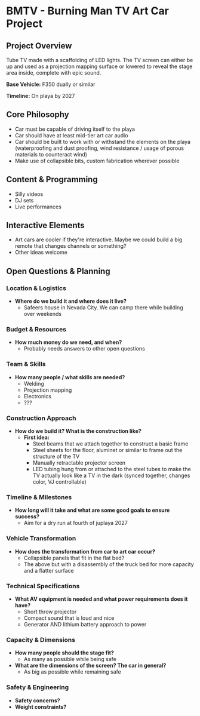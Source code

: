 # BMTV - Burning Man TV Art Car Project

## Project Overview

Tube TV made with a scaffolding of LED lights. The TV screen can either be up and used as a projection mapping surface or lowered to reveal the stage area inside, complete with epic sound.

**Base Vehicle:** F350 dually or similar

**Timeline:** On playa by 2027

## Core Philosophy

- Car must be capable of driving itself to the playa
- Car should have at least mid-tier art car audio
- Car should be built to work with or withstand the elements on the playa (waterproofing and dust proofing, wind resistance / usage of porous materials to counteract wind)
- Make use of collapsible bits, custom fabrication wherever possible

## Content & Programming

- Silly videos
- DJ sets
- Live performances

## Interactive Elements

- Art cars are cooler if they're interactive. Maybe we could build a big remote that changes channels or something?
- Other ideas welcome 

## Open Questions & Planning

### Location & Logistics
- **Where do we build it and where does it live?**
  - Safeers house in Nevada City. We can camp there while building over weekends

### Budget & Resources
- **How much money do we need, and when?**
  - Probably needs answers to other open questions

### Team & Skills
- **How many people / what skills are needed?**
  - Welding
  - Projection mapping
  - Electronics
  - ???

### Construction Approach
- **How do we build it? What is the construction like?**
  - **First idea:**
    - Steel beams that we attach together to construct a basic frame
    - Steel sheets for the floor, aluminet or similar to frame out the structure of the TV
    - Manually retractable projector screen
    - LED tubing hung from or attached to the steel tubes to make the TV actually look like a TV in the dark (synced together, changes color, VJ controllable)

### Timeline & Milestones
- **How long will it take and what are some good goals to ensure success?**
  - Aim for a dry run at fourth of juplaya 2027

### Vehicle Transformation
- **How does the transformation from car to art car occur?**
  - Collapsible panels that fit in the flat bed?
  - The above but with a disassembly of the truck bed for more capacity and a flatter surface

### Technical Specifications
- **What AV equipment is needed and what power requirements does it have?**
  - Short throw projector
  - Compact sound that is loud and nice
  - Generator AND lithium battery approach to power

### Capacity & Dimensions
- **How many people should the stage fit?**
  - As many as possible while being safe
- **What are the dimensions of the screen? The car in general?**
  - As big as possible while remaining safe

### Safety & Engineering
- **Safety concerns?**
- **Weight constraints?**
